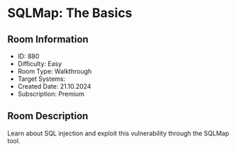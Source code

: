 ﻿# SQLMap: The Basics

## Room Information
- ID: 880
- Difficulty: Easy
- Room Type: Walkthrough
- Target Systems: 
- Created Date: 21.10.2024
- Subscription: Premium

## Room Description
Learn about SQL injection and exploit this vulnerability through the SQLMap tool.
